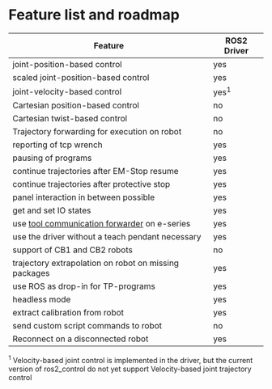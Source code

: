 # Feature list and roadmap

| Feature                                               | ROS2 Driver
| ---                                                   | ---                       |
| joint-position-based control                          | yes                       |
| scaled joint-position-based control                   | yes                       |
| joint-velocity-based control                          | yes<sup>1</sup>           |
| Cartesian position-based control                      | no                        |
| Cartesian twist-based control                         | no                        |
| Trajectory forwarding for execution on robot          | no                        |
| reporting of tcp wrench                               | yes                       |
| pausing of programs                                   | yes                       |
| continue trajectories after EM-Stop resume            | yes                       |
| continue trajectories after protective stop           | yes                       |
| panel interaction in between possible                 | yes                       |
| get and set IO states                                 | yes                       |
| use [tool communication forwarder](https://github.com/UniversalRobots/Universal_Robots_ToolComm_Forwarder_URCap) on e-series | yes            |
| use the driver without a teach pendant necessary      | yes                       |
| support of CB1 and CB2 robots                         | no                        |
| trajectory extrapolation on robot on missing packages | yes                       |
| use ROS as drop-in for TP-programs                    | yes                       |
| headless mode                                         | yes                       |
| extract calibration from robot                        | yes                       |
| send custom script commands to robot                  | no                       |
| Reconnect on a disconnected robot                     | yes                       |

<sup>1</sup> Velocity-based joint control is implemented in the driver, but the current version of ros2_control do not yet support Velocity-based joint trajectory control
